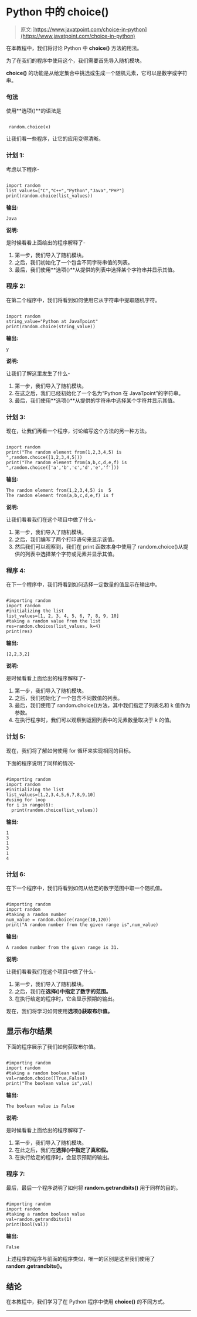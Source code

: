 # Python 中的 choice()

> 原文:[https://www.javatpoint.com/choice-in-python](https://www.javatpoint.com/choice-in-python)

在本教程中，我们将讨论 Python 中 **choice()** 方法的用法。

为了在我们的程序中使用这个，我们需要首先导入随机模块。

**choice()** 的功能是从给定集合中挑选或生成一个随机元素，它可以是数字或字符串。

### 句法

使用**选项()**的语法是

```

 random.choice(x)

```

让我们看一些程序，让它的应用变得清晰。

### 计划 1:

考虑以下程序-

```

import random
list_values=["C","C++","Python","Java","PHP"]
print(random.choice(list_values))

```

**输出:**

```
Java

```

**说明:**

是时候看看上面给出的程序解释了-

1.  第一步，我们导入了随机模块。
2.  之后，我们初始化了一个包含不同字符串值的列表。
3.  最后，我们使用**选项()**从提供的列表中选择某个字符串并显示其值。

### 程序 2:

在第二个程序中，我们将看到如何使用它从字符串中提取随机字符。

```

import random
string_value="Python at JavaTpoint"
print(random.choice(string_value))

```

**输出:**

```
y

```

**说明:**

让我们了解这里发生了什么-

1.  第一步，我们导入了随机模块。
2.  在这之后，我们已经初始化了一个名为“Python 在 JavaTpoint”的字符串。
3.  最后，我们使用**选项()**从提供的字符串中选择某个字符并显示其值。

### 计划 3:

现在，让我们再看一个程序，讨论编写这个方法的另一种方法。

```

import random
print("The random element from(1,2,3,4,5) is  ",random.choice([1,2,3,4,5]))
print("The random element from(a,b,c,d,e,f) is  ",random.choice(['a','b','c','d','e','f']))

```

**输出:**

```
The random element from(1,2,3,4,5) is  5
The random element from(a,b,c,d,e,f) is f 

```

**说明:**

让我们看看我们在这个项目中做了什么-

1.  第一步，我们导入了随机模块。
2.  之后，我们编写了两个打印语句来显示该值。
3.  然后我们可以观察到，我们在 print 函数本身中使用了 random.choice()从提供的列表中选择某个字符或元素并显示其值。

### 程序 4:

在下一个程序中，我们将看到如何选择一定数量的值显示在输出中。

```

#importing random
import random
#initializing the list
list_values=[1, 2, 3, 4, 5, 6, 7, 8, 9, 10]
#taking a random value from the list
res=random.choices(list_values, k=4)
print(res)

```

**输出:**

```
[2,2,3,2]

```

**说明:**

是时候看看上面给出的程序解释了-

1.  第一步，我们导入了随机模块。
2.  之后，我们初始化了一个包含不同数值的列表。
3.  最后，我们使用了 random.choice()方法，其中我们指定了列表名和 k 值作为参数。
4.  在执行程序时，我们可以观察到返回列表中的元素数量取决于 k 的值。

### 计划 5:

现在，我们将了解如何使用 for 循环来实现相同的目标。

下面的程序说明了同样的情况-

```

#importing random
import random
#initializing the list
list_values=[1,2,3,4,5,6,7,8,9,10]
#using for loop
for i in range(6):
  print(random.choice(list_values))

```

**输出:**

```
1
3
1
3
1
4

```

### 计划 6:

在下一个程序中，我们将看到如何从给定的数字范围中取一个随机值。

```

#importing random
import random
#taking a random number
num_value = random.choice(range(10,120))
print("A random number from the given range is",num_value)

```

**输出:**

```
A random number from the given range is 31.

```

**说明:**

让我们看看我们在这个项目中做了什么-

1.  第一步，我们导入了随机模块。
2.  之后，我们在**选择()中指定了数字的范围。**
3.  在执行给定的程序时，它会显示预期的输出。

现在，我们将学习如何使用**选项()获取布尔值。**

## 显示布尔结果

下面的程序展示了我们如何获取布尔值。

```

#importing random
import random
#taking a random boolean value
val=random.choice([True,False])
print("The boolean value is",val)

```

**输出:**

```
The boolean value is False

```

**说明:**

是时候看看上面给出的程序解释了-

1.  第一步，我们导入了随机模块。
2.  在此之后，我们在**选择()中指定了真和假。**
3.  在执行给定的程序时，会显示预期的输出。

### 程序 7:

最后，最后一个程序说明了如何将 **random.getrandbits()** 用于同样的目的。

```

#importing random
import random
#taking a random boolean value
val=random.getrandbits(1)
print(bool(val))

```

**输出:**

```
False

```

上述程序的程序与前面的程序类似，唯一的区别是这里我们使用了 **random.getrandbits()。**

## 结论

在本教程中，我们学习了在 Python 程序中使用 **choice()** 的不同方式。

* * *